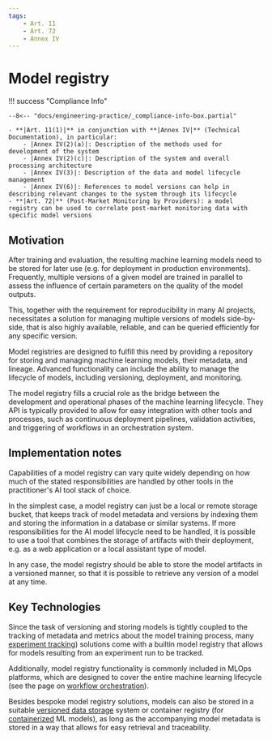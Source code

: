 ```yaml
---
tags:
    - Art. 11
    - Art. 72
    - Annex IV
---
```


# Model registry

!!! success "Compliance Info"

    --8<-- "docs/engineering-practice/_compliance-info-box.partial"

    - **|Art. 11(1)|** in conjunction with **|Annex IV|** (Technical Documentation), in particular:
        - |Annex IV(2)(a)|: Description of the methods used for development of the system
        - |Annex IV(2)(c)|: Description of the system and overall processing architecture
        - |Annex IV(3)|: Description of the data and model lifecycle management
        - |Annex IV(6)|: References to model versions can help in describing relevant changes to the system through its lifecycle
    - **|Art. 72|** (Post-Market Monitoring by Providers): a model registry can be used to correlate post-market monitoring data with specific model versions

## Motivation

After training and evaluation, the resulting machine learning models need to be stored for later use (e.g. for deployment in production environments).
Frequently, multiple versions of a given model are trained in parallel to assess the influence of certain parameters on the quality of the model outputs.

This, together with the requirement for reproducibility in many AI projects, necessitates a solution for managing multiple versions of models side-by-side, that is also highly available, reliable, and can be queried efficiently for any specific version.

Model registries are designed to fulfill this need by providing a repository for storing and managing machine learning models, their metadata, and lineage.
Advanced functionality can include the ability to manage the lifecycle of models, including versioning, deployment, and monitoring.

The model registry fills a crucial role as the bridge between the development and operational phases of the machine learning lifecycle.
They API is typically provided to allow for easy integration with other tools and processes, such as continuous deployment pipelines, validation activities, and triggering of workflows in an orchestration system.

## Implementation notes

Capabilities of a model registry can vary quite widely depending on how much of the stated responsibilities are handled by other tools in the practitioner's AI tool stack of choice.

In the simplest case, a model registry can just be a local or remote storage bucket, that keeps track of model metadata and versions by indexing them and storing the information in a database or similar systems.
If more responsibilities for the AI model lifecycle need to be handled, it is possible to use a tool that combines the storage of artifacts with their deployment, e.g. as a web application or a local assistant type of model.

In any case, the model registry should be able to store the model artifacts in a versioned manner, so that it is possible to retrieve any version of a model at any time.

## Key Technologies

Since the task of versioning and storing models is tightly coupled to the tracking of metadata and metrics about the model training process, many [experiment tracking](experiment-tracking.md)) solutions come with a builtin model registry that allows for models resulting from an experiment run to be tracked.

Additionally, model registry functionality is commonly included in MLOps platforms, which are designed to cover the entire machine learning lifecycle (see the page on [workflow orchestration](orchestration.md)).

Besides bespoke model registry solutions, models can also be stored in a suitable [versioned data storage](data-governance/data-versioning.md) system or container registry (for [containerized](containerization.md) ML models), as long as the accompanying model metadata is stored in a way that allows for easy retrieval and traceability.
